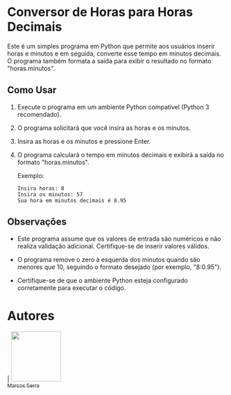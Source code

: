 # Conversor de Horas para Horas Decimais

Este é um simples programa em Python que permite aos usuários inserir horas e minutos e em seguida, converte esse tempo em minutos decimais. O programa também formata a saída para exibir o resultado no formato "horas.minutos".

## Como Usar

1. Execute o programa em um ambiente Python compatível (Python 3 recomendado).

2. O programa solicitará que você insira as horas e os minutos.

3. Insira as horas e os minutos e pressione Enter.

4. O programa calculará o tempo em minutos decimais e exibirá a saída no formato "horas.minutos".

    Exemplo:
    
    ```
    Insira horas: 8
    Insira os minutos: 57
    Sua hora em minutos decimais é 8.95
    ```

## Observações

- Este programa assume que os valores de entrada são numéricos e não realiza validação adicional. Certifique-se de inserir valores válidos.

- O programa remove o zero à esquerda dos minutos quando são menores que 10, seguindo o formato desejado (por exemplo, "8:0.95").

- Certifique-se de que o ambiente Python esteja configurado corretamente para executar o código.

# Autores

| [<img src="https://avatars.githubusercontent.com/u/78652932?v=4" width=115><br><sub>Marcos Serra</sub>](https://github.com/marcosserra1)
